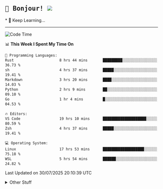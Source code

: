 
<h2>
    <samp>🎉 Bonjour!  <img src="https://media.giphy.com/media/mGcNjsfWAjY5AEZNw6/giphy.gif" width="50"></samp>
</h2>
* 🧐 Keep Learning...
<hr>

<!--START_SECTION:waka-->
![Code Time](http://img.shields.io/badge/Code%20Time-4%2C038%20hrs%2040%20mins-blue)

📊 **This Week I Spent My Time On** 

```text
💬 Programming Languages: 
Rust                     8 hrs 44 mins       █████████░░░░░░░░░░░░░░░░   36.73 % 
sh                       4 hrs 37 mins       █████░░░░░░░░░░░░░░░░░░░░   19.41 % 
Markdown                 3 hrs 20 mins       ████░░░░░░░░░░░░░░░░░░░░░   14.03 % 
Python                   2 hrs 9 mins        ██░░░░░░░░░░░░░░░░░░░░░░░   09.10 % 
Go                       1 hr 4 mins         █░░░░░░░░░░░░░░░░░░░░░░░░   04.53 % 

🔥 Editors: 
VS Code                  19 hrs 10 mins      ████████████████████░░░░░   80.59 % 
Zsh                      4 hrs 37 mins       █████░░░░░░░░░░░░░░░░░░░░   19.41 % 

💻 Operating System: 
Linux                    17 hrs 53 mins      ███████████████████░░░░░░   75.18 % 
WSL                      5 hrs 54 mins       ██████░░░░░░░░░░░░░░░░░░░   24.82 % 
```


 Last Updated on 30/07/2025 20:10:39 UTC
<!--END_SECTION:waka-->

<details >
    <summary>Other Stuff</summary>
<p align="center">
    <img src="https://api.githubtrends.io/user/svg/XmchxUp/langs?time_range=one_year&include_private=True&theme=classic" />
    <img src="https://api.githubtrends.io/user/svg/XmchxUp/repos?time_range=one_year&include_private=True&theme=classic" />
</p>

<table align="center">
  <tr>
    <td width="50%">
     <img width="100%" src="./github-metrics.svg">
    </td>
    <td width="50%">
     <img width="100%" src="./github-metrics/achievements.compact.svg" />
     <img width="100%" src="./github-metrics/wakatime.svg" />
     <img width="100%" src="./github-metrics/stars.svg" />
     <img width="100%" src="https://github-profile-trophy.vercel.app/?username=xmchxup" />
     <img height="110rem" src="https://github-readme-stats.vercel.app/api?username=xmchxup&hide_border=true&show_icons=true&include_all_commits=true&bg_color=0,EC6C6C,FFD479,FFFC79,73FA79&theme=graywhite&locale=en" />
     <img height="110rem" src="https://github-readme-stats.vercel.app/api/top-langs/?username=xmchxup&hide=css,scss,html&langs_count=8&hide_border=true&layout=compact&bg_color=0,73FA79,73FDFF,D783FF&theme=graywhite&locale=en" />
     <img width="100%" src="https://github-readme-streak-stats.herokuapp.com/?user=XmchxUp" />
    </td>
  </tr>
</table>

<!-- GitHub Activity Graph -->
<!--
<table align="center">
  <tr>
    <td colspan="2">
      <img width="100%" src="https://github-readme-activity-graph.vercel.app/graph?username=xmchxup&area=true&hide_border=true&theme=redical" />
    </td>
  </tr>
</table>

</details>
-->

<hr>


<p align="center">
    <i>You can learn anything!</i>
    <p align="center">
        <img src="https://visitor-badge.laobi.icu/badge?page_id=xmchxup" alt="visitor badge"/>       
    </p>
</p>

<!--
<picture>
  <source media="(prefers-color-scheme: dark)" srcset="https://raw.githubusercontent.com/XmchxUp/XmchxUp/output/github-snake-dark.svg" />
  <source media="(prefers-color-scheme: light)" srcset="https://raw.githubusercontent.com/XmchxUp/XmchxUp/output/github-snake.svg" />
  <img alt="github-snake" src="https://raw.githubusercontent.com/XmchxUp/XmchxUp/output/github-snake.svg" />
</picture>
-->
